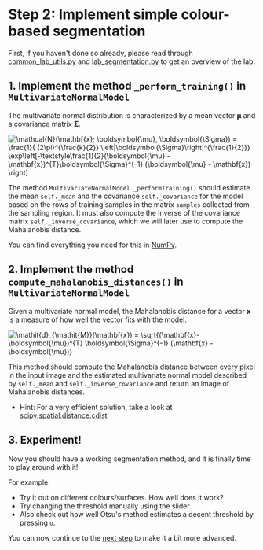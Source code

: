 # Step 2: Implement simple colour-based segmentation
First, if you haven't done so already, please read through [common_lab_utils.py](../common_lab_utils.py) and [lab_segmentation.py](../lab_segmentation.py) to get an overview of the lab.

## 1. Implement the method `_perform_training()` in `MultivariateNormalModel`
The multivariate normal distribution is characterized by a mean vector **&mu;** and a covariance matrix **&Sigma;**.

![\mathcal{N}(\mathbf{x}; \boldsymbol{\mu}, \boldsymbol{\Sigma}) =
\frac{1}{ (2\pi)^{\frac{k}{2}} \left|\boldsymbol{\Sigma}\right|^{\frac{1}{2}}}
\exp\left[-\textstyle\frac{1}{2}(\boldsymbol{\mu} - \mathbf{x})^{T}\boldsymbol{\Sigma}^{-1}
(\boldsymbol{\mu} - \mathbf{x}) \right]](img/multivariate_normal_distribution.png)

The method `MultivariateNormalModel._performTraining()` should estimate the mean `self._mean` and the covariance `self._covariance` for the model based on the rows of training samples in the matrix `samples` collected from the sampling region.
It must also compute the inverse of the covariance matrix `self._inverse_covariance`, which we will later use to compute the Mahalanobis distance.

You can find everything you need for this in [NumPy](https://numpy.org/).
 

## 2. Implement the method `compute_mahalanobis_distances()` in `MultivariateNormalModel`
Given a multivariate normal model, the Mahalanobis distance for a vector **x** is a measure of how well the vector fits with the model.

![\mathit{d}_{\mathit{M}}(\mathbf{x}) = \sqrt{(\mathbf{x}-\boldsymbol{\mu})^{T} \boldsymbol{\Sigma}^{-1} 
(\mathbf{x} - \boldsymbol{\mu})}](img/mahalanobis_distance.png)

This method should compute the Mahalanobis distance between every pixel in the input image and the estimated multivariate
normal model described by `self._mean` and `self._inverse_covariance` and return an image of Mahalanobis distances.

- Hint: For a very efficient solution, take a look at [scipy.spatial.distance.cdist](https://docs.scipy.org/doc/scipy-1.8.0/html-scipyorg/reference/generated/scipy.spatial.distance.cdist.html?highlight=cdist#scipy-spatial-distance-cdist) 

## 3. Experiment!
Now you should have a working segmentation method, and it is finally time to play around with it!

For example:
- Try it out on different colours/surfaces. How well does it work?
- Try changing the threshold manually using the slider.
- Also check out how well Otsu's method estimates a decent threshold by pressing `o`.


You can now continue to the [next step](3-further-work.md) to make it a bit more advanced.